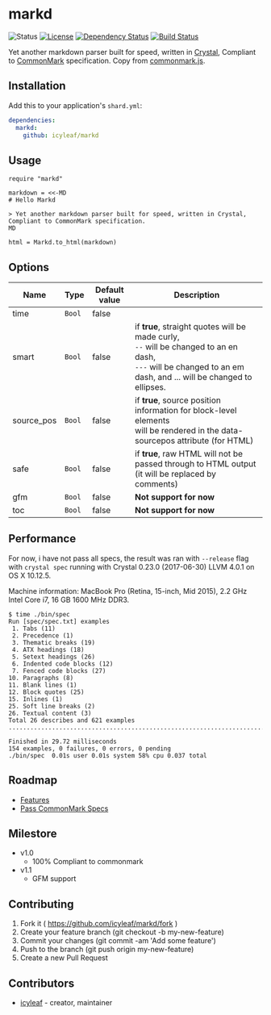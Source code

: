 # markd

![Status](https://img.shields.io/badge/status-WIP-blue.svg)
[![License](https://img.shields.io/badge/license-MIT-green.svg)](https://github.com/icyleaf/markd/blob/master/LICENSE)
[![Dependency Status](https://shards.rocks/badge/github/icyleaf/markd/status.svg)](https://shards.rocks/github/icyleaf/markd)
[![Build Status](https://img.shields.io/circleci/project/github/icyleaf/markd/master.svg?style=flat)](https://circleci.com/gh/icyleaf/markd)

Yet another markdown parser built for speed, written in [Crystal](https://crystal-lang.org), Compliant to [CommonMark](http://spec.commonmark.org) specification. Copy from [commonmark.js](https://github.com/jgm/commonmark.js).

## Installation

Add this to your application's `shard.yml`:

```yaml
dependencies:
  markd:
    github: icyleaf/markd
```

## Usage

```crystal
require "markd"

markdown = <<-MD
# Hello Markd

> Yet another markdown parser built for speed, written in Crystal, Compliant to CommonMark specification.
MD

html = Markd.to_html(markdown)
```

## Options

Name | Type | Default value | Description |
---|---|---|---
time | `Bool` | false |
smart | `Bool` | false |if **true**, straight quotes will be made curly,<br />`--` will be changed to an en dash,<br />`---` will be changed to an em dash, and ... will be changed to ellipses.
source_pos | `Bool` | false | if **true**, source position information for block-level elements<br />will be rendered in the data-sourcepos attribute (for HTML)
safe | `Bool` | false | if **true**, raw HTML will not be passed through to HTML output (it will be replaced by comments)
gfm | `Bool` | false | **Not support for now**
toc | `Bool` | false | **Not support for now**

## Performance

For now, i have not pass all specs, the result was ran with `--release` flag with `crystal spec` running with Crystal 0.23.0 (2017-06-30) LLVM 4.0.1 on OS X 10.12.5.

Machine information: MacBook Pro (Retina, 15-inch, Mid 2015), 2.2 GHz Intel Core i7, 16 GB 1600 MHz DDR3.

```
$ time ./bin/spec
Run [spec/spec.txt] examples
 1. Tabs (11)
 2. Precedence (1)
 3. Thematic breaks (19)
 4. ATX headings (18)
 5. Setext headings (26)
 6. Indented code blocks (12)
 7. Fenced code blocks (27)
10. Paragraphs (8)
11. Blank lines (1)
12. Block quotes (25)
15. Inlines (1)
25. Soft line breaks (2)
26. Textual content (3)
Total 26 describes and 621 examples
..........................................................................................................................................................

Finished in 29.72 milliseconds
154 examples, 0 failures, 0 errors, 0 pending
./bin/spec  0.01s user 0.01s system 58% cpu 0.037 total
```

## Roadmap

- [Features](https://github.com/icyleaf/markd/issues/1)
- [Pass CommonMark Specs](https://github.com/icyleaf/markd/issues/3)

## Milestore

- v1.0
  - 100% Compliant to commonmark
- v1.1
  - GFM support

## Contributing

1. Fork it ( https://github.com/icyleaf/markd/fork )
2. Create your feature branch (git checkout -b my-new-feature)
3. Commit your changes (git commit -am 'Add some feature')
4. Push to the branch (git push origin my-new-feature)
5. Create a new Pull Request

## Contributors

- [icyleaf](https://github.com/icyleaf) - creator, maintainer
